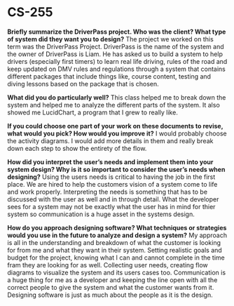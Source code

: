 # CS-255

**Briefly summarize the DriverPass project. Who was the client? What type of system did they want you to design?**
The project we worked on this term was the DriverPass Project. DriverPass is the name of the system and the owner of DriverPass is Liam. He has asked us to build a system to help drivers (especially first timers) to learn real life driving, rules of the road and keep updated on DMV rules and regulations through a system that contains different packages that include things like, course content, testing and diving lessons based on the package that is chosen. 

**What did you do particularly well?**
This class helped me to break down the system and helped me to analyze the different parts of the system. It also showed me LucidChart, a program that I grew to really like. 

**If you could choose one part of your work on these documents to revise, what would you pick? How would you improve it?**
I would probably choose the activity diagrams. I would add more details in them and really break down each step to show the entirety of the flow. 

**How did you interpret the user’s needs and implement them into your system design? Why is it so important to consider the user’s needs when designing?**
Using the users needs is critical to having the job in the first place. We are hired to help the customers vision of a system come to life and work properly. Interpreting the needs is something that has to be discussed with the user as well and in through detail. What the developer sees for a system may not be exactly what the user has in mind for thier system so communication is a huge asset in the systems design.

**How do you approach designing software? What techniques or strategies would you use in the future to analyze and design a system?**
My approach is all in the understanding and breakdown of what the customer is looking for from me and what they want in their system. Setting realistic goals and budget for the project, knowing what I can and cannot complete in the time fram they are looking for as well. Collecting user needs, creating flow diagrams to visualize the system and its users cases too. Communication is a huge thing for me as a developer and keeping the line open with all the correct people to give the system and what the customer wants from it. Designing software is just as much about the people as it is the design.
